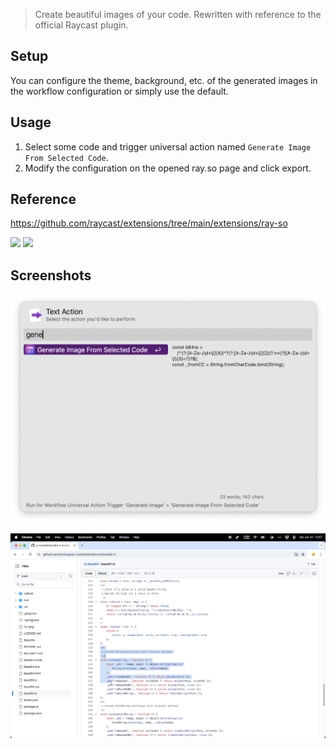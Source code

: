 > Create beautiful images of your code. Rewritten with reference to the official Raycast plugin.


## Setup
You can configure the theme, background, etc. of the generated images in the workflow configuration or simply use the default.

## Usage

1. Select some code and trigger universal action named `Generate Image From Selected Code`.
2. Modify the configuration on the opened ray.so page and click export.

## Reference

https://github.com/raycast/extensions/tree/main/extensions/ray-so



[![](https://img.shields.io/badge/version-v0.4-green?style=for-the-badge)](https://img.shields.io/badge/version-v0.4-green?style=for-the-badge)
[![](https://img.shields.io/badge/download-click-blue?style=for-the-badge)](https://github.com/alanhe421/alfred-workflows/raw/master/ray-so/Generate%20Image.alfredworkflow)




<!-- more -->

## Screenshots

![screenshot.png](screenshots/screenshot.png)

![screenshot.gif](screenshots/screenshot.gif)
